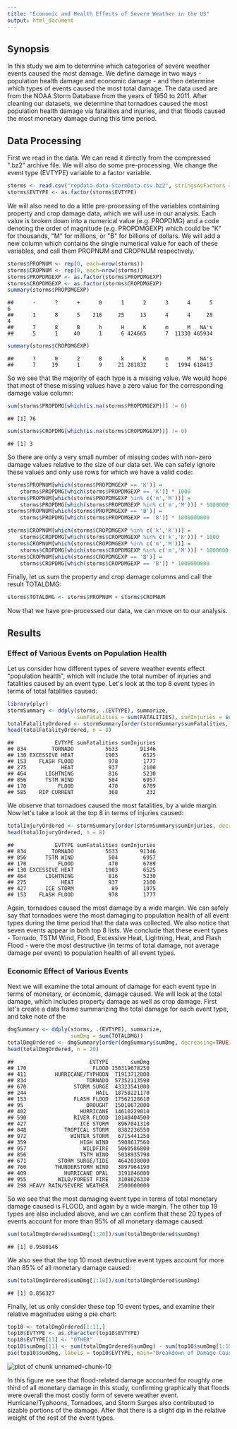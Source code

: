 ```yaml
---
title: "Economic and Health Effects of Severe Weather in the US"
output: html_document
---
```


## Synopsis

In this study we aim to determine which categories of severe weather events caused the most damage. We define damage in two ways - population health damage and economic damage - and then determine which types of events caused the most total damage. The data used are from the NOAA Storm Database from the years of 1950 to 2011. After cleaning our datasets, we determine that tornadoes caused the most population health damage via fatalities and injuries, and that floods caused the most monetary damage during this time period.

## Data Processing

First we read in the data. We can read it directly from the compressed ".bz2" archive file. We will also do some pre-processing. We change the event type (EVTYPE) variable to a factor variable. 


```r
storms <- read.csv("repdata-data-StormData.csv.bz2", stringsAsFactors = FALSE, na.strings = "")
storms$EVTYPE <- as.factor(storms$EVTYPE)
```

We will also need to do a little pre-processing of the variables containing property and crop damage data, which we will use in our analysis. Each value is broken down into a numerical value (e.g. PROPDMG) and a code denoting the order of magnitude (e.g. PROPDMGEXP) which could be "K" for thousands, "M" for millions, or "B" for billions of dollars. We will add a new column which contains the single numerical value for each of these variables, and call them PROPNUM and CROPNUM respectively. 


```r
storms$PROPNUM <- rep(0, each=nrow(storms))
storms$CROPNUM <- rep(0, each=nrow(storms))
storms$PROPDMGEXP <- as.factor(storms$PROPDMGEXP)
storms$CROPDMGEXP <- as.factor(storms$CROPDMGEXP)
summary(storms$PROPDMGEXP)
```

```
##      -      ?      +      0      1      2      3      4      5      6 
##      1      8      5    216     25     13      4      4     28      4 
##      7      8      B      h      H      K      m      M   NA's 
##      5      1     40      1      6 424665      7  11330 465934
```

```r
summary(storms$CROPDMGEXP)
```

```
##      ?      0      2      B      k      K      m      M   NA's 
##      7     19      1      9     21 281832      1   1994 618413
```

So we see that the majority of each type is a missing value. We would hope that most of these missing values have a zero value for the corresponding damage value column:


```r
sum(storms$PROPDMG[which(is.na(storms$PROPDMGEXP))] != 0)
```

```
## [1] 76
```

```r
sum(storms$CROPDMG[which(is.na(storms$CROPDMGEXP))] != 0)
```

```
## [1] 3
```

So there are only a very small number of missing codes with non-zero damage values relative to the size of our data set. We can safely ignore these values and only use rows for which we have a valid code:


```r
storms$PROPNUM[which(storms$PROPDMGEXP == 'K')] = 
    storms$PROPDMG[which(storms$PROPDMGEXP == 'K')] * 1000
storms$PROPNUM[which(storms$PROPDMGEXP %in% c('m','M'))] = 
    storms$PROPDMG[which(storms$PROPDMGEXP %in% c('m','M'))] * 1000000
storms$PROPNUM[which(storms$PROPDMGEXP == 'B')] = 
    storms$PROPDMG[which(storms$PROPDMGEXP == 'B')] * 1000000000

storms$CROPNUM[which(storms$CROPDMGEXP %in% c('k','K'))] = 
    storms$CROPDMG[which(storms$CROPDMGEXP %in% c('k','K'))] * 1000
storms$CROPNUM[which(storms$CROPDMGEXP %in% c('m','M'))] = 
    storms$CROPDMG[which(storms$CROPDMGEXP %in% c('m','M'))] * 1000000
storms$CROPNUM[which(storms$CROPDMGEXP == 'B')] = 
    storms$CROPDMG[which(storms$CROPDMGEXP == 'B')] * 1000000000
```

Finally, let us sum the property and crop damage columns and call the result TOTALDMG:


```r
storms$TOTALDMG <- storms$PROPNUM + storms$CROPNUM
```

Now that we have pre-processed our data, we can move on to our analysis.

## Results

### Effect of Various Events on Population Health

Let us consider how different types of severe weather events effect "population health", which will include the total number of injuries and fatalities caused by an event type. Let's look at the top 8 event types in terms of total fatalities caused:



```r
library(plyr)
stormSummary <- ddply(storms, .(EVTYPE), summarize, 
                      sumFatalities = sum(FATALITIES), sumInjuries = sum(INJURIES))
totalFatalityOrdered <- stormSummary[order(stormSummary$sumFatalities, decreasing=TRUE),]
head(totalFatalityOrdered, n = 8)
```

```
##             EVTYPE sumFatalities sumInjuries
## 834        TORNADO          5633       91346
## 130 EXCESSIVE HEAT          1903        6525
## 153    FLASH FLOOD           978        1777
## 275           HEAT           937        2100
## 464      LIGHTNING           816        5230
## 856      TSTM WIND           504        6957
## 170          FLOOD           470        6789
## 585    RIP CURRENT           368         232
```

We observe that tornadoes caused the most fatalities, by a wide margin. Now let's take a look at the top 8 in terms of injuries caused:



```r
totalInjuryOrdered <- stormSummary[order(stormSummary$sumInjuries, decreasing=TRUE),]
head(totalInjuryOrdered, n = 8)
```

```
##             EVTYPE sumFatalities sumInjuries
## 834        TORNADO          5633       91346
## 856      TSTM WIND           504        6957
## 170          FLOOD           470        6789
## 130 EXCESSIVE HEAT          1903        6525
## 464      LIGHTNING           816        5230
## 275           HEAT           937        2100
## 427      ICE STORM            89        1975
## 153    FLASH FLOOD           978        1777
```

Again, tornadoes caused the most damage by a wide margin. We can safely say that tornadoes were the most damaging to population health of all event types during the time period that the data was collected. We also notice that seven events appear in both top 8 lists. We conclude that these event types - Tornado, TSTM Wind, Flood, Excessive Heat, Lightning, Heat, and Flash Flood - were the most destructive (in terms of total damage, not average damage per event) to population health of all event types.

### Economic Effect of Various Events

Next we will examine the total amount of damage for each event type in terms of monetary, or economic, damage caused. We will look at the total damage, which includes property damage as well as crop damage. First let's create a data frame summarizing the total damage for each event type, and take note of the 


```r
dmgSummary <- ddply(storms, .(EVTYPE), summarize,
                    sumDmg = sum(TOTALDMG))
totalDmgOrdered <- dmgSummary[order(dmgSummary$sumDmg, decreasing=TRUE),]
head(totalDmgOrdered, n = 20)
```

```
##                        EVTYPE       sumDmg
## 170                     FLOOD 150319678250
## 411         HURRICANE/TYPHOON  71913712800
## 834                   TORNADO  57352113590
## 670               STORM SURGE  43323541000
## 244                      HAIL  18758221170
## 153               FLASH FLOOD  17562128610
## 95                    DROUGHT  15018672000
## 402                 HURRICANE  14610229010
## 590               RIVER FLOOD  10148404500
## 427                 ICE STORM   8967041310
## 848            TROPICAL STORM   8382236550
## 972              WINTER STORM   6715441250
## 359                 HIGH WIND   5908617560
## 957                  WILDFIRE   5060586800
## 856                 TSTM WIND   5038935790
## 671          STORM SURGE/TIDE   4642038000
## 760         THUNDERSTORM WIND   3897964190
## 409            HURRICANE OPAL   3191846000
## 955          WILD/FOREST FIRE   3108626330
## 298 HEAVY RAIN/SEVERE WEATHER   2500000000
```

So we see that the most damaging event type in terms of total monetary damage caused is FLOOD, and again by a wide margin. The other top 19 types are also included above, and we can confirm that these 20 types of events account for more than 95% of all monetary damage caused:


```r
sum(totalDmgOrdered$sumDmg[1:20])/sum(totalDmgOrdered$sumDmg)
```

```
## [1] 0.9580146
```
We also see that the top 10 most destructive event types account for more than 85% of all monetary damage caused:


```r
sum(totalDmgOrdered$sumDmg[1:10])/sum(totalDmgOrdered$sumDmg)
```

```
## [1] 0.856327
```

Finally, let us only consider these top 10 event types, and examine their relative magnitudes using a pie chart:


```r
top10 <- totalDmgOrdered[1:11,]
top10$EVTYPE <- as.character(top10$EVTYPE)
top10$EVTYPE[11] <- "OTHER"
top10$sumDmg[11] <- sum(totalDmgOrdered$sumDmg) - sum(top10$sumDmg[1:10])
pie(top10$sumDmg, labels = top10$EVTYPE, main="Breakdown of Damage Caused by Various Severe Weather Events")
```

![plot of chunk unnamed-chunk-10](figure/unnamed-chunk-10-1.png) 

In this figure we see that flood-related damage accounted for roughly one third of all monetary damage in this study, confirming graphically that floods were overall the most costly form of severe weather event. Hurricane/Typhoons, Tornadoes, and Storm Surges also contributed to sizable portions of the damage. After that there is a slight dip in the relative weight of the rest of the event types.
